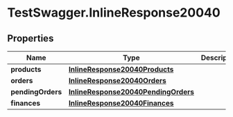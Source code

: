 # TestSwagger.InlineResponse20040

## Properties

Name | Type | Description | Notes
------------ | ------------- | ------------- | -------------
**products** | [**InlineResponse20040Products**](InlineResponse20040Products.md) |  | [optional] 
**orders** | [**InlineResponse20040Orders**](InlineResponse20040Orders.md) |  | [optional] 
**pendingOrders** | [**InlineResponse20040PendingOrders**](InlineResponse20040PendingOrders.md) |  | [optional] 
**finances** | [**InlineResponse20040Finances**](InlineResponse20040Finances.md) |  | [optional] 


